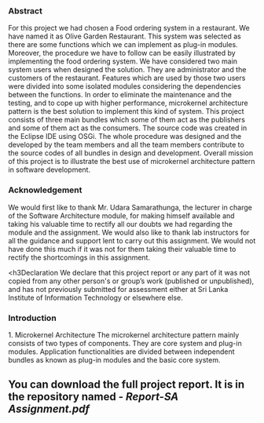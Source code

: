 <h3>Abstract</h3>
For this project we had chosen a Food ordering system in a restaurant. We have named it as Olive Garden Restaurant. This system was selected as there are some functions which we can implement as plug-in modules.
Moreover, the procedure we have to follow can be easily illustrated by implementing the food ordering system. We have considered two main system users when designed the solution. They are administrator and the customers of the restaurant. Features which are used by those two users were divided into some isolated modules considering the dependencies between the functions.
In order to eliminate the maintenance and the testing, and to cope up with higher performance, microkernel architecture pattern is the best solution to implement this kind of system. This project consists of three main bundles which some of them act as the publishers and some of them act as the consumers.
The source code was created in the Eclipse IDE using OSGi. The whole procedure was designed and the developed by the team members and all the team members contribute to the source codes of all bundles in design and development.
Overall mission of this project is to illustrate the best use of microkernel architecture pattern in software development.

<h3>Acknowledgement</h3>
We would first like to thank Mr. Udara Samarathunga, the lecturer in charge of the Software Architecture module, for making himself available and taking his valuable time to rectify all our doubts we had regarding the module and the assignment.
We would also like to thank lab instructors for all the guidance and support lent to carry out this assignment. We would not have done this much if it was not for them taking their valuable time to rectify the shortcomings in this assignment.

<h3Declaration</h3>
We declare that this project report or any part of it was not copied from any other person's or group’s work (published or unpublished), and has not previously submitted for assessment either at Sri Lanka Institute of Information Technology or elsewhere else.

<h3>Introduction</h3>
1. Microkernel Architecture
The microkernel architecture pattern mainly consists of two types of components. They are core system and plug-in modules. Application functionalities are divided between independent bundles as known as plug-in modules and the basic core system.


<h2> You can download the full project report. It is in the repository named - <b><i>Report-SA Assignment.pdf</i></b></h2>

